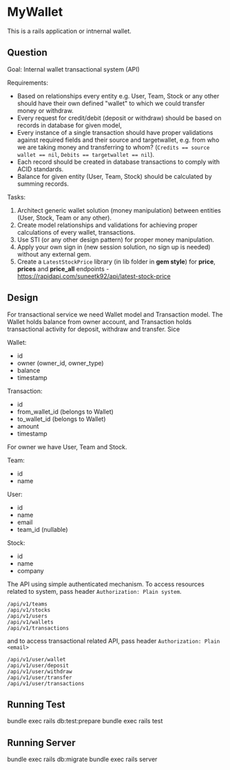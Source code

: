 # MyWallet

This is a rails application or intnernal wallet.

## Question

Goal: Internal wallet transactional system (API)

Requirements:

* Based on relationships every entity e.g. User, Team, Stock or any other should
have their own defined "wallet" to which we could transfer money or withdraw.
* Every request for credit/debit (deposit or withdraw) should be based on records in
database for given model,
* Every instance of a single transaction should have proper validations against
required fields and their source and targetwallet, e.g. from who we are taking money
and transferring to whom? (`Credits == source wallet == nil`,
`Debits == targetwallet == nil`).
* Each record should be created in database transactions to comply with ACID
standards.
* Balance for given entity (User, Team, Stock) should be calculated by summing
records.

Tasks:

1. Architect generic wallet solution (money manipulation) between entities (User,
Stock, Team or any other).
2. Create model relationships and validations for achieving proper calculations of every
wallet, transactions.
3. Use STI (or any other design pattern) for proper money manipulation.
4. Apply your own sign in (new session solution, no sign up is needed) without any external
gem.
5. Create a `LatestStockPrice` library (in lib folder in **gem style**) for **price**, **prices** and
**price_all** endpoints - https://rapidapi.com/suneetk92/api/latest-stock-price

## Design

For transactional service we need Wallet model and Transaction model. The Wallet holds balance from owner account,
and Transaction holds transactional activity for deposit, withdraw and transfer. Sice

Wallet:
+ id
+ owner (owner_id, owner_type)
+ balance
+ timestamp

Transaction:
+ id
+ from_wallet_id (belongs to Wallet)
+ to_wallet_id (belongs to Wallet)
+ amount
+ timestamp

For owner we have User, Team and Stock.

Team:
+ id
+ name

User:
+ id
+ name
+ email
+ team_id (nullable)

Stock:
+ id
+ name
+ company

The API using simple authenticated mechanism.
To access resources related to system, pass header `Authorization: Plain system`.

```
/api/v1/teams
/api/v1/stocks
/api/v1/users
/api/v1/wallets
/api/v1/transactions
```

and to access transactional related API, pass header `Authorization: Plain <email>`

```
/api/v1/user/wallet
/api/v1/user/deposit
/api/v1/user/withdraw
/api/v1/user/transfer
/api/v1/user/transactions
```

## Running Test

bundle exec rails db:test:prepare
bundle exec rails test

## Running Server

bundle exec rails db:migrate
bundle exec rails server
